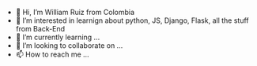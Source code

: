 - 👋 Hi, I’m William Ruiz from Colombia
- 👀 I’m interested in learnign about python, JS, Django, Flask, all the stuff from Back-End
- 🌱 I’m currently learning ...
- 💞️ I’m looking to collaborate on ...
- 📫 How to reach me ...

<!---
icaros1700/icaros1700 is a ✨ special ✨ repository because its `README.md` (this file) appears on your GitHub profile.
You can click the Preview link to take a look at your changes.
--->
